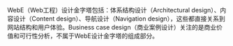 WebE（Web工程）设计金字塔包括：体系结构设计（Architectural design）、内容设计（Content design）、导航设计（Navigation design），这些都直接关系到网站结构和用户体验。Business case design（商业案例设计）关注的是商业价值和可行性分析，不属于WebE设计金字塔的组成部分。